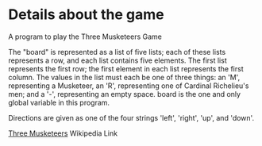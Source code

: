 <html>
<!--     <h1>Purposes of this assignment:</h1>
    <ul>
      <li> implementing software given a design/specification</li>
      <li> programming algorithms using lists and tuples </li>
      <li> working with unit tests and test-driven developement </li>
      <li> devising your own mathematical model/solution of a problem and implementing it </li>
      <li> refactoring existing designs/specifications </li>
    </ul> -->
    <h1>Details about the game</h1>
    <p> A program to play the Three Musketeers Game </p>
    <p>The "board" is represented as a list of five lists; each of these lists represents a row, and each list contains five elements. The first list represents the first row; the first element in each list represents the first column. The values in the list must each be one of three things: an 'M', representing a Musketeer, an 'R', representing one of Cardinal Richelieu's men; and a '-', representing an empty space. board is the one and only global variable in this program.

Directions are given as one of the four strings 'left', 'right', 'up', and 'down'. </p>
    <p><a href="http://en.wikipedia.org/wiki/Three_Musketeers_%28game%29">Three
        Musketeers</a> Wikipedia Link</p>
 </html>
